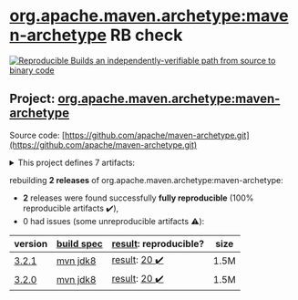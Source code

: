 [org.apache.maven.archetype:maven-archetype](https://search.maven.org/artifact/org.apache.maven.archetype/maven-archetype/) RB check
=======

[![Reproducible Builds](https://reproducible-builds.org/images/logos/rb.svg) an independently-verifiable path from source to binary code](https://reproducible-builds.org/)

## Project: [org.apache.maven.archetype:maven-archetype](https://search.maven.org/artifact/org.apache.maven.archetype/maven-archetype/)

Source code: [https://github.com/apache/maven-archetype.git](https://github.com/apache/maven-archetype.git)

<details><summary>This project defines 7 artifacts:</summary>

* [org.apache.maven.archetype:archetype-catalog](https://search.maven.org/artifact/org.apache.maven.archetype/archetype-catalog/)
* [org.apache.maven.archetype:archetype-common](https://search.maven.org/artifact/org.apache.maven.archetype/archetype-common/)
* [org.apache.maven.archetype:archetype-descriptor](https://search.maven.org/artifact/org.apache.maven.archetype/archetype-descriptor/)
* [org.apache.maven.archetype:archetype-models](https://search.maven.org/artifact/org.apache.maven.archetype/archetype-models/)
* [org.apache.maven.archetype:archetype-packaging](https://search.maven.org/artifact/org.apache.maven.archetype/archetype-packaging/)
* [org.apache.maven.archetype:maven-archetype](https://search.maven.org/artifact/org.apache.maven.archetype/maven-archetype/)
* [org.apache.maven.plugins:maven-archetype-plugin](https://search.maven.org/artifact/org.apache.maven.plugins/maven-archetype-plugin/)
</details>

rebuilding **2 releases** of org.apache.maven.archetype:maven-archetype:
- **2** releases were found successfully **fully reproducible** (100% reproducible artifacts :heavy_check_mark:),
- 0 had issues (some unreproducible artifacts :warning:):

| version | [build spec](/BUILDSPEC.md) | [result](https://reproducible-builds.org/docs/jvm/): reproducible? | size |
| -- | --------- | ------ | -- |
| [3.2.1](https://search.maven.org/artifact/org.apache.maven.archetype/maven-archetype/3.2.1/pom) | [mvn jdk8](archetype-3.2.1.buildspec) | [result](maven-archetype-plugin-3.2.1.buildinfo): [20 :heavy_check_mark: ](maven-archetype-plugin-3.2.1.buildcompare) | 1.5M |
| [3.2.0](https://search.maven.org/artifact/org.apache.maven.archetype/maven-archetype/3.2.0/pom) | [mvn jdk8](archetype-3.2.0.buildspec) | [result](maven-archetype-plugin-3.2.0.buildinfo): [20 :heavy_check_mark: ](maven-archetype-plugin-3.2.0.buildcompare) | 1.5M |
